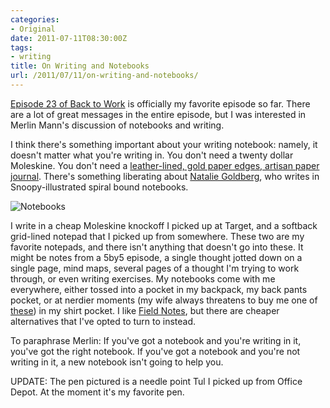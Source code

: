 ```yaml
---
categories:
- Original
date: 2011-07-11T08:30:00Z
tags:
- writing
title: On Writing and Notebooks
url: /2011/07/11/on-writing-and-notebooks/
---
```


[Episode 23 of Back to Work](http://5by5.tv/b2w/23) is officially my favorite episode so far. There are a lot of great messages in the entire episode, but I was interested in Merlin Mann's discussion of notebooks and writing.

I think there's something important about your writing notebook: namely, it doesn't matter what you're writing in. You don't need a twenty dollar Moleskine. You don't need a [leather-lined, gold paper edges, artisan paper journal](http://www.macsparky.com/blog/2011/7/8/my-fancy-pants-journal.html). There's something liberating about [Natalie Goldberg](http://www.amazon.com/Writing-Down-Bones-Freeing-Classics/dp/1570624240), who writes in Snoopy-illustrated spiral bound notebooks. 

![Notebooks](http://farm7.static.flickr.com/6122/5928086397_35d437eae0.jpg "Notebooks")

I write in a cheap Moleskine knockoff I picked up at Target, and a softback grid-lined notepad that I picked up from somewhere. These two are my favorite notepads, and there isn't anything that doesn't go into these. It might be notes from a 5by5 episode, a single thought jotted down on a single page, mind maps, several pages of a thought I'm trying to work through, or even writing exercises. My notebooks come with me everywhere, either tossed into a pocket in my backpack, my back pants pocket, or at nerdier moments (my wife always threatens to buy me one of [these](http://www.amazon.com/gp/product/B00260X7LQ/ref=pd_lpo_k2_dp_sr_2?pf_rd_p=486539851&pf_rd_s=lpo-top-stripe-1&pf_rd_t=201&pf_rd_i=B001E1SZLA&pf_rd_m=ATVPDKIKX0DER&pf_rd_r=1KYNEVNXMR9ZDZZAEYHC)) in my shirt pocket. I like [Field Notes](http://fieldnotesbrand.com/), but there are cheaper alternatives that I've opted to turn to instead.

To paraphrase Merlin: If you've got a notebook and you're writing in it, you've got the right notebook. If you've got a notebook and you're not writing in it, a new notebook isn't going to help you.

UPDATE: The pen pictured is a needle point Tul I picked up from Office Depot. At the moment it's my favorite pen.
